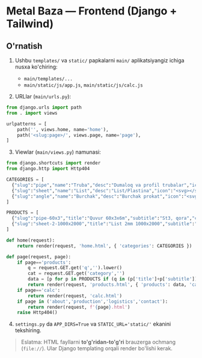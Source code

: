 # Metal Baza — Frontend (Django + Tailwind)

## O'rnatish
1) Ushbu `templates/` va `static/` papkalarni `main/` aplikatsiyangiz ichiga nusxa ko'chiring:
   - `main/templates/...`
   - `main/static/js/app.js`, `main/static/js/calc.js`

2) URLlar (`main/urls.py`):
```py
from django.urls import path
from . import views

urlpatterns = [
    path('', views.home, name='home'),
    path('<slug:page>/', views.page, name='page'),
]
```

3) Viewlar (`main/views.py`) namunasi:
```py
from django.shortcuts import render
from django.http import Http404

CATEGORIES = [
  {"slug":"pipe","name":"Truba","desc":"Dumaloq va profil trubalar","icon":"<svg></svg>"},
  {"slug":"sheet","name":"List","desc":"List/Plastina","icon":"<svg></svg>"},
  {"slug":"angle","name":"Burchak","desc":"Burchak prokat","icon":"<svg></svg>"},
]

PRODUCTS = [
  {"slug":"pipe-60x3","title":"Quvur 60x3x6m","subtitle":"St3, qora","category":"Truba","price_per_kg":"12 000","icon":"<svg></svg>"},
  {"slug":"sheet-2-1000x2000","title":"List 2mm 1000x2000","subtitle":"Qora","category":"List","price_per_kg":"12 000","icon":"<svg></svg>"},
]

def home(request):
    return render(request, 'home.html', { 'categories': CATEGORIES })

def page(request, page):
    if page=='products':
        q = request.GET.get('q','').lower()
        cat = request.GET.get('category','')
        data = [p for p in PRODUCTS if (q in (p['title']+p['subtitle']).lower()) and (cat=='' or p['category'].lower()==cat.lower())]
        return render(request, 'products.html', { 'products': data, 'categories': CATEGORIES })
    if page=='calc':
        return render(request, 'calc.html')
    if page in ('about','production','logistics','contact'):
        return render(request, f'{page}.html')
    raise Http404()
```

4) `settings.py` da `APP_DIRS=True` va `STATIC_URL='static/'` ekanini tekshiring.

> Eslatma: HTML fayllarni **to'g'ridan‑to'g'ri** brauzerga ochmang (`file://`). Ular Django templating orqali render bo'lishi kerak.
